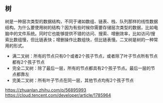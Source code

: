 ## 树

树是一种层次类型的数据结构，不同于诸如数组、链表、栈、队列那样的线性数据结构。为什么要使用树的结构？因为有些时候你需要存储层次类型的数据，比如电脑中的文件系统。同时它也能够提供不错的访问、搜索、增删效率，比如访问/搜索比数组慢，但比链表快；增删操作比数组快，但比链表慢。二叉树是树的一种常用的形式。

- 满二叉树：所有的节点只有0个或者2个孩子节点，或者除了叶子节点所有节点都有2个孩子节点
- 完全二叉树：除了最后一层，所有的节点都具有2个孩子节点。最后一层的节点都靠左
- 完美二叉树：所有叶子节点在同一层，其他节点均有2个孩子节点

https://zhuanlan.zhihu.com/p/56895993
https://cloud.tencent.com/developer/article/1785964
